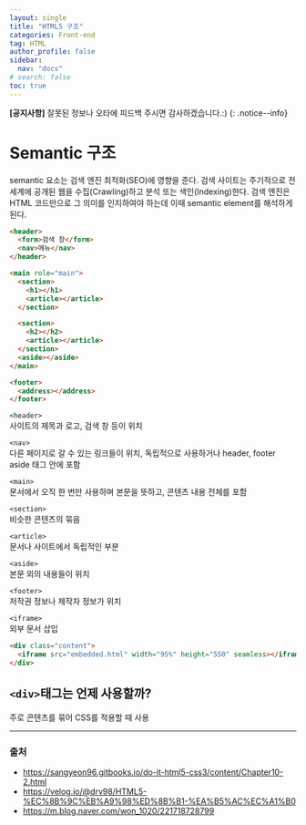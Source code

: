 ```yaml
---
layout: single
title: "HTML5 구조"
categories: Front-end
tag: HTML
author_profile: false
sidebar:
  nav: "docs"
# search: false
toc: true
---
```


**[공지사항]** 잘못된 정보나 오타에 피드백 주시면 감사하겠습니다.:)
{: .notice--info}

# Semantic 구조

semantic 요소는 검색 엔진 최적화(SEO)에 영향을 준다. 검색 사이트는 주기적으로 전 세계에 공개된 웹을 수집(Crawling)하고 분석 또는 색인(Indexing)한다. 검색 엔진은 HTML 코드만으로 그 의미를 인지하여야 하는데 이때 semantic element를 해석하게 된다.

```html
<header>
  <form>검색 창</form>
  <nav>메뉴</nav>
</header>

<main role="main">
  <section>
    <h1></h1>
    <article></article>
  </section>

  <section>
    <h2></h2>
    <article></article>
  </section>
  <aside></aside>
</main>

<footer>
  <address></address>
</footer>
```

`<header>`  
사이트의 제목과 로고, 검색 창 등이 위치

`<nav>`  
다른 페이지로 갈 수 있는 링크들이 위치, 독립적으로 사용하거나 header, footer aside 태그 안에 포함

`<main>`  
문서에서 오직 한 번만 사용하며 본문을 뜻하고, 콘텐츠 내용 전체를 포함

`<section>`  
비슷한 콘텐츠의 묶음

`<article>`  
문서나 사이트에서 독립적인 부분

`<aside>`  
본문 외의 내용들이 위치

`<footer>`  
저작권 정보나 제작자 정보가 위치

`<iframe>`  
외부 문서 삽입

```html
<div class="content">
  <iframe src="embedded.html" width="95%" height="550" seamless></iframe>
</div>
```

## `<div>`태그는 언제 사용할까?

주로 콘텐츠를 묶어 CSS를 적용할 때 사용

---

### 출처

- https://sangyeon96.gitbooks.io/do-it-html5-css3/content/Chapter10-2.html
- https://velog.io/@drv98/HTML5-%EC%8B%9C%EB%A9%98%ED%8B%B1-%EA%B5%AC%EC%A1%B0
- https://m.blog.naver.com/won_1020/221718728799
